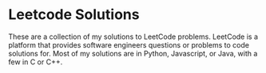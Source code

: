 # Leetcode Solutions
These are a collection of my solutions to LeetCode problems. LeetCode is a platform that provides software engineers questions or problems to code solutions for. Most of my solutions are in Python, Javascript, or Java, with a few in C or C++.
